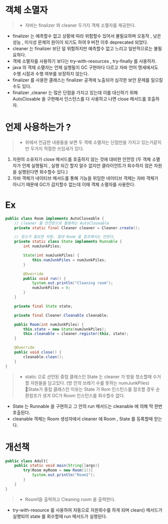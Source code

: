 # 객체 소멸자
>- 자바는 finalizer 와 cleaner 두가지 객체 소멸자를 제공한다.
- finalizer 는 예측할수 없고 상황에 따라 위험할수 있어서 불필요하며 오동작 , 낮은 성능 , 이식성 문제의 원이이 되기도 하여 9 버전 이후 deprecated 되었다.
- cleaner 는 finalizer 보단 덜 위험하지만 예측할수 없고 느리고 일반적으로는 불필요하다.
- 객체 소멸자를 사용하기 보다는 try-with-resources , try-finally 를 사용하자.
- java 의 객체 소멸자는 언제 실행될지 GC 구현마다 다르고 자바 언어 명세에서도 수행 시점과 수행 여부를 보장하지 않는다.
- finalizer 를 사용한 클래스는 finalizer 공격에 노출되어 심각한 보안 문제를 일으킬수도 있다.
- finalizer  ,cleaner 는 많은 단점을 가지고 있는데 이를 대신하기 위해 AutoClosable 을 구현해서 인스턴스를 다 사용하고 나면 close 메서드를 호출하자.

# 언제 사용하는가 ?
>- 위에서 언급한 내용들을 보면 두 객체 소멸자는 단점만을 가지고 있는거같지만 두가지 적절한 쓰임새가 있다.
1. 자원의 소유자가 close 메서드를 호출하지 않는 것에 대비한 안전망
   (두 객체 소멸자가 언제 실행될지 , 실행 되긴 할지 알수 없지만 클라이언트가 회수하지 않은 자원을 실행된다면 회수할수 있다.)
2. 자바 객체가 네이티브 메서드를 통해 기능을 위임한 네이티브 객체는 자바 객체가 아니기 때문에 GC가 감지할수 없는데 이때 객체 소멸자를 사용한다.

# Ex

~~~java
public class Room implements AutoCloseable {
    // cleaner 를 안전망으로 활용하는 AutoCloseable
    private static final Cleaner cleaner = Cleaner.create();

    // 청소가 필요한 자원. 절대 Room 을 참조해서는 안된다.
    private static class State implements Runnable {
        int numJunkPiles;

        State(int numJunkPiles) {
            this.numJunkPiles = numJunkPiles;
        }

        @Override
        public void run() {
            System.out.println("Cleaning room");
            numJunkPiles = 0;
        }
    }

    private final State state;

    private final Cleaner.Cleanable cleanable;

    public Room(int numJunkPiles) {
        this.state = new State(numJunkPiles);
        this.cleanable = cleaner.register(this, state);
    }

    @Override
    public void close() {
        cleanable.clean();
    }
}

~~~
>- static 으로 선언된 중첩 클래스인 State 는 cleaner 가 방을 청소할때 수거할 자원들을 담고있다.
   (방 안의 쓰레기 수를 뜻하는 numJunkPiles)
   State가 중첩 클래스인 이유는 State 가 Rom 인스턴스를 참조할 경우 순환참조가 생겨 GC가 Room 인스턴스를 회수할수 없다.
- State 는 Runnable 을 구현하고 그 안의 run 메서드는 cleanable 에 의해 딱 한번 호출된다.
- cleanable 객체는 Room 생성자에서 cleaner 에 Room , State 를 등록할때 얻는다.

# 개선책
~~~java
public class Adult{
	public static void main(String[]args){
    	try(Room myRoom = new Room(1)){
        	System.out.println("Room1");
        }
    }
}
~~~

>- Room1을 출력하고 Cleaning room 을 출력한다.
- try-with-resource 를 사용하여 자동으로 자원회수를 하게 되며 clean() 메서드가 실행되어 state 를 회수할때 run 메서드가 실행된다.